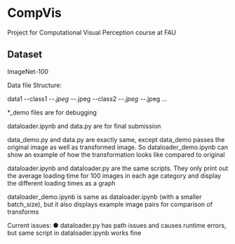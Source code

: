 # CompVis
 Project for Computational Visual Perception course at FAU

## Dataset
ImageNet-100

Data file Structure:

data1
    --class1
        --*.jpeg
        --*.jpeg
    --class2
        --*.jpeg
        --*.jpeg
    ...

*_demo files are for debugging

dataloader.ipynb and data.py are for final submission

data_demo.py and data.py are exactly same, except data_demo passes the original image as well as transformed image. So dataloader_demo.ipynb can show an example of how the transformation looks like compared to original

dataloader.ipynb and dataloader.py are the same scripts. They only print out the average loading time for 100 images in each age category and display the different loading times as a graph

dataloader_demo.ipynb is same as dataloader.ipynb (with a smaller batch_size), but it also displays example image pairs for comparison of transforms


Current issues:
    ● dataloader.py has path issues and causes runtime errors, but same script in dataloader.ipynb works fine